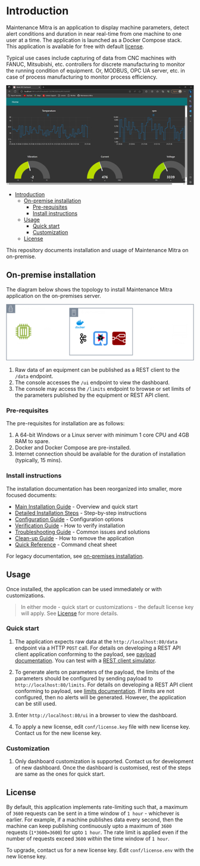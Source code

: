 # Introduction

Maintenance Mitra is an application to display machine parameters, detect alert conditions and duration in near real-time from one machine to one user at a time. The application is launched as a Docker Compose stack. This application is available for free with default [license](#license).

Typical use cases include capturing of data from CNC machines with FANUC, Mitsubishi, etc. controllers for discrete manufacturing to monitor the running condition of equipment. Or, MODBUS, OPC UA server, etc. in case of process manufacturing to monitor process efficiency.

![Screen-shot](./png/dashboard.png)

- [Introduction](#introduction)
  - [On-premise installation](#on-premise-installation)
    - [Pre-requisites](#pre-requisites)
    - [Install instructions](#install-instructions)
  - [Usage](#usage)
    - [Quick start](#quick-start)
    - [Customization](#customization)
  - [License](#license)

This repository documents installation and usage of Maintenance Mitra on on-premise.

## On-premise installation

The diagram below shows the topology to install Maintenance Mitra application on the on-premises server.

![on-premise](png/on-premise.png)

1. Raw data of an equipment can be published as a REST client to the `/data` endpoint.
2. The console accesses the `/ui` endpoint to view the dashboard.
3. The console may access the `/limits` endpoint to browse or set limits of the parameters published by the equipment or REST API client.

### Pre-requisites

The pre-requisites for installation are as follows:

1. A 64-bit Windows or a Linux server with minimum 1 core CPU and 4GB RAM to spare.
2. Docker and Docker Compose are pre-installed.
3. Internet connection should be available for the duration of installation (typically, 15 mins).

### Install instructions

The installation documentation has been reorganized into smaller, more focused documents:

- [Main Installation Guide](docs/main-installation.md) - Overview and quick start
- [Detailed Installation Steps](docs/installation-steps.md) - Step-by-step instructions
- [Configuration Guide](docs/configuration.md) - Configuration options
- [Verification Guide](docs/verification.md) - How to verify installation
- [Troubleshooting Guide](docs/troubleshooting.md) - Common issues and solutions
- [Clean-up Guide](docs/clean-up.md) - How to remove the application
- [Quick Reference](docs/quick-reference.md) - Command cheat sheet

For legacy documentation, see [on-premises installation](docs/on-premises.md).

## Usage

Once installed, the application can be used immediately or with customizations.

> In either mode - quick start or customizations - the default license key will apply. See [License](#license) for more details.

### Quick start

1. The application expects raw data at the `http://localhost:80/data` endpoint via a HTTP `POST` call. For details on developing a REST API client application conforming to the payload, see [payload documentation](./docs/payload.md). You can test with a [REST client simulator](https://github.com/nsubrahm/simulators/tree/main/rest).

2. To generate alerts on parameters of the payload, the limits of the parameters should be configured by sending payload to `http://localhost:80/limits`. For details on developing a REST API client conforming to payload, see [limits documentation](./docs/limits.md). If limits are not configured, then no alerts will be generated. However, the application can be still used.

3. Enter `http://localhost:80/ui` in a browser to view the dashboard.

4. To apply a new license, edit `conf/license.key` file with new license key. Contact us for the new license key. 

### Customization

1. Only dashboard customization is supported. Contact us for development of new dashboard. Once the dashboard is customised, rest of the steps are same as the ones for quick start.

## License

By default, this application implements rate-limiting such that, a maximum of `3600` requests can be sent in a time window of `1 hour` - whichever is earlier. For example, if a machine publishes data every second, then the machine can keep publishing continuously upto a maximum of `3600` requests (`1*3600=3600`) for upto `1 hour`. The rate limit is applied even if the number of requests exceed `3600` _within_ the time window of `1 hour`.

To upgrade, contact us for a new license key. Edit `conf/license.env` with the new license key.
